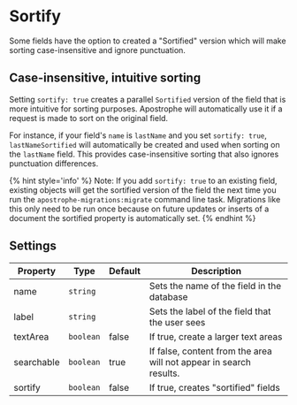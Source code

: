# Sortify

Some fields have the option to created a "Sortified" version which will make sorting case-insensitive and ignore punctuation.

## Case-insensitive, intuitive sorting

Setting `sortify: true` creates a parallel `Sortified` version of the field that is more intuitive for sorting purposes. Apostrophe will automatically use it if a request is made to sort on the original field.

For instance, if your field's `name` is `lastName` and you set `sortify: true`, `lastNameSortified` will automatically be created and used when sorting on the `lastName` field. This provides case-insensitive sorting that also ignores punctuation differences.

{% hint style='info' %}
Note: If you add `sortify: true` to an existing field, existing objects will get the sortified version of the field the next time you run the `apostrophe-migrations:migrate` command line task. Migrations like this only need to be run once because on future updates or inserts of a document the sortified property is automatically set.
{% endhint %}

## Settings

|  Property | Type   | Default | Description | 
|---|---|---|---|
| name | `string` | | Sets the name of the field in the database |
| label | `string` | | Sets the label of the field that the user sees |
| textArea | `boolean` | false | If true, create a larger text areas |
| searchable | `boolean` | true | If false, content from the area will not appear in search results. |
| sortify | `boolean` | false | If true, creates "sortified" fields |
